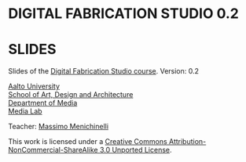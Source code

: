# DIGITAL FABRICATION STUDIO 0.2
# SLIDES

Slides of the [Digital Fabrication Studio course](http://mlab.taik.fi/studies/courses/course?id=1986).
Version: 0.2

[Aalto University](http://www.aalto.fi/en/)<br>
[School of Art, Design and Architecture](http://arts.aalto.fi/en/)<br>
[Department of Media](http://media.aalto.fi/en/)<br>
[Media Lab](http://mlab.taik.fi/)<br>

Teacher: [Massimo Menichinelli](http://fi.linkedin.com/in/massimomenichinelli)


This work is licensed under a [Creative Commons Attribution-NonCommercial-ShareAlike 3.0 Unported License](http://creativecommons.org/licenses/by-nc-sa/3.0/deed.en_US).